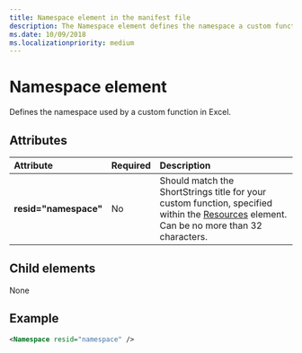 ```yaml
---
title: Namespace element in the manifest file
description: The Namespace element defines the namespace a custom function uses in Excel.
ms.date: 10/09/2018
ms.localizationpriority: medium
---
```


# Namespace element

Defines the namespace used by a custom function in Excel.

## Attributes

|  Attribute  |  Required  |  Description  |
|:-----|:-----|:-----|
|  **resid="namespace"**  |  No  | Should match the ShortStrings title for your custom function, specified within the [Resources](resources.md) element. Can be no more than 32 characters. |

## Child elements

None

## Example

```xml
<Namespace resid="namespace" />
```
